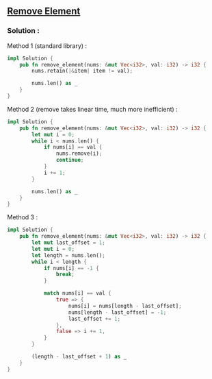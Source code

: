 ## [Remove Element](https://leetcode.com/problems/remove-element)

### Solution :

Method 1 (standard library) :
```rust
impl Solution {
    pub fn remove_element(nums: &mut Vec<i32>, val: i32) -> i32 {
        nums.retain(|&item| item != val);

        nums.len() as _
    }
}
```

Method 2 (remove takes linear time, much more inefficient) :
```rust
impl Solution {
    pub fn remove_element(nums: &mut Vec<i32>, val: i32) -> i32 {
        let mut i = 0;
        while i < nums.len() {
            if nums[i] == val {
                nums.remove(i);
                continue;
            }
            i += 1;
        }

        nums.len() as _
    }
}
```

Method 3 :
```rust
impl Solution {
    pub fn remove_element(nums: &mut Vec<i32>, val: i32) -> i32 {
        let mut last_offset = 1;
        let mut i = 0;
        let length = nums.len();
        while i < length {
            if nums[i] == -1 {
                break;
            }

            match nums[i] == val {
                true => {
                    nums[i] = nums[length - last_offset];
                    nums[length - last_offset] = -1;
                    last_offset += 1;
                },
                false => i += 1,
            }
        }

        (length - last_offset + 1) as _
    }
}
```
